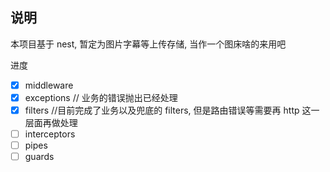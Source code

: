 ## 说明

本项目基于 nest, 暂定为图片字幕等上传存储, 当作一个图床啥的来用吧

进度

- [x] middleware
- [x] exceptions // 业务的错误抛出已经处理
- [x] filters //目前完成了业务以及兜底的 filters, 但是路由错误等需要再 http 这一层面再做处理
- [ ] interceptors
- [ ] pipes
- [ ] guards
